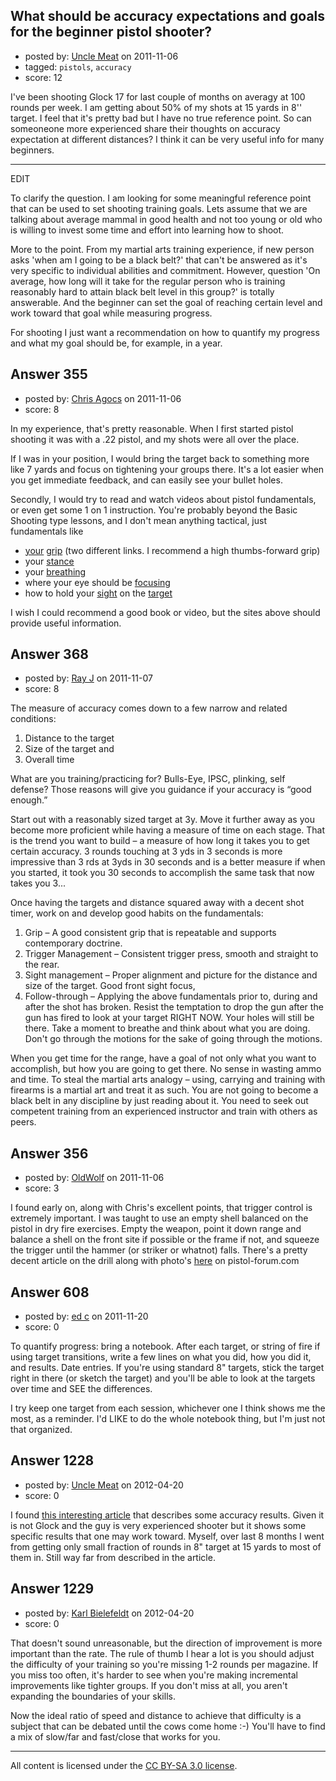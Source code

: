 ## What should be accuracy expectations and goals for the beginner pistol shooter?

- posted by: [Uncle Meat](https://stackexchange.com/users/-1/49-uncle-meat) on 2011-11-06
- tagged: `pistols`, `accuracy`
- score: 12

I've been shooting Glock 17 for last couple of months on averagy at 100 rounds per week. I am getting about 50% of my shots at 15 yards in 8'' target. I feel that it's pretty bad but I have no true reference point. So can someoneone more experienced share their thoughts on accuracy expectation at different distances? I think it can be very useful info for many beginners. 

-------
EDIT

To clarify the question. I am looking for some meaningful reference point that can be used to set shooting training goals. Lets assume that we are talking about average mammal in good health and not too young or old who is willing to invest some time and effort into learning how to shoot.

More to the point. From my martial arts training experience, if new person asks 'when am I going to be a black belt?' that can't be answered as it's very specific to individual abilities and commitment. However, question 'On average, how long will it take for the regular person who is training reasonably hard to attain black belt level in this group?' is totally answerable. And the beginner can set the goal of reaching certain level and work toward that goal while measuring progress.

For shooting I just want a recommendation on how to quantify my progress and what my goal should be, for example, in a year.  


## Answer 355

- posted by: [Chris Agocs](https://stackexchange.com/users/-1/12-chris-agocs) on 2011-11-06
- score: 8

<p>In my experience, that's pretty reasonable. When I first started pistol shooting it was with a .22 pistol, and my shots were all over the place.</p>

<p>If I was in your position, I would bring the target back to something more like 7 yards and focus on tightening your groups there. It's a lot easier when you get immediate feedback, and can easily see your bullet holes.</p>

<p>Secondly, I would try to read and watch videos about pistol fundamentals, or even get some 1 on 1 instruction. You're probably beyond the Basic Shooting type lessons, and I don't mean anything tactical, just fundamentals like </p>

<ul>
<li><a href="http://corneredcat.com/Grip/" rel="nofollow">your</a> <a href="http://cheaperthandirt.com/blog/?p=3977" rel="nofollow">grip</a> (two different links. I recommend a high thumbs-forward grip)</li>
<li>your <a href="http://corneredcat.com/Stance/" rel="nofollow">stance</a></li>
<li>your <a href="http://www.alpharubicon.com/leo/shootbrass.html" rel="nofollow">breathing</a></li>
<li>where your eye should be <a href="http://corneredcat.com/Sight_Alignment/" rel="nofollow">focusing</a></li>
<li>how to hold your <a href="http://corneredcat.com/Sight_Alignment/" rel="nofollow">sight</a> on the <a href="http://www.odcmp.org/0907/USAMU_SightPicture.asp" rel="nofollow">target</a></li>
</ul>

<p>I wish I could recommend a good book or video, but the sites above should provide useful information.</p>



## Answer 368

- posted by: [Ray J](https://stackexchange.com/users/-1/166-ray-j) on 2011-11-07
- score: 8

The measure of accuracy comes down to a few narrow and related conditions:

 1. Distance to the target 
 2. Size of the target and 
 3. Overall time

What are you training/practicing for?  Bulls-Eye, IPSC, plinking, self defense?  Those reasons will give you guidance if your accuracy is “good enough.”

Start out with a reasonably sized target at 3y.  Move it further away as you become more proficient while having a measure of time on each stage.  That is the trend you want to build – a measure of how long it takes you to get certain accuracy.  3 rounds touching at 3 yds in 3 seconds is more impressive than 3 rds at 3yds in 30 seconds and is a better measure if when you started, it took you 30 seconds to accomplish the same task that now takes you 3...  

Once having the targets and distance squared away with a decent shot timer, work on and develop good habits on the fundamentals:

 1. Grip – A good consistent grip that is repeatable and supports contemporary doctrine.
 2. Trigger Management – Consistent trigger press, smooth and straight to the rear.
 3. Sight management – Proper alignment and picture for the distance and size of the
target.  Good front sight focus,
 4. Follow-through – Applying the above fundamentals prior to, during and after the shot has broken.  Resist the temptation to drop the gun after the gun has fired to look at your target RIGHT NOW.  Your holes will still be there.  Take a moment to breathe and think about what you are doing.  Don't go through the motions for the sake of going through the motions.

When you get time for the range, have a goal of not only what you want to accomplish, but how you are going to get there.  No sense in wasting ammo and time.  To steal the martial arts analogy – using, carrying and training with firearms is a martial art and treat it as such.  You are not going to become a black belt in any discipline by just reading about it.  You need to seek out competent training from an experienced instructor and train with others as peers.


## Answer 356

- posted by: [OldWolf](https://stackexchange.com/users/-1/111-oldwolf) on 2011-11-06
- score: 3

I found early on, along with Chris's excellent points, that trigger control is extremely important. I was taught to use an empty shell balanced on the pistol in dry fire exercises. Empty the weapon, point it down range and balance a shell on the front site if possible or the frame if not, and squeeze the trigger until the hammer (or striker or whatnot) falls. There's a pretty decent article on the drill along with photo's [here](http://pistol-forum.com/showthread.php?42-Handgun-Accuracy-Fundamentals-Trigger-Control) on pistol-forum.com  


## Answer 608

- posted by: [ed c](https://stackexchange.com/users/-1/261-ed-c) on 2011-11-20
- score: 0

To quantify progress: bring a notebook.  After each target, or string of fire if using target transitions, write a few lines on what you did, how you did it, and results.  Date entries.  If you're using standard 8" targets, stick the target right in there (or sketch the target) and you'll be able to look at the targets over time and SEE the differences.

I try keep one target from each session, whichever one I think shows me the most, as a reminder.  I'd LIKE to do the whole notebook thing, but I'm just not that organized.


## Answer 1228

- posted by: [Uncle Meat](https://stackexchange.com/users/-1/49-uncle-meat) on 2012-04-20
- score: 0

<p>I found <a href="http://www.chuckhawks.com/self_defense_pistol.htm" rel="nofollow">this interesting article</a> that describes some accuracy results.
Given it is not Glock and the guy is very experienced shooter but it shows some specific results that one may work toward. Myself, over last 8 months I went from getting only small fraction of rounds in 8" target at 15 yards to most of them in. Still way far from described in the article.</p>



## Answer 1229

- posted by: [Karl Bielefeldt](https://stackexchange.com/users/-1/288-karl-bielefeldt) on 2012-04-20
- score: 0

That doesn't sound unreasonable, but the direction of improvement is more important than the rate.  The rule of thumb I hear a lot is you should adjust the difficulty of your training so you're missing 1-2 rounds per magazine.  If you miss too often, it's harder to see when you're making incremental improvements like tighter groups.  If you don't miss at all, you aren't expanding the boundaries of your skills.

Now the ideal ratio of speed and distance to achieve that difficulty is a subject that can be debated until the cows come home :-)  You'll have to find a mix of slow/far and fast/close that works for you.



---

All content is licensed under the [CC BY-SA 3.0 license](https://creativecommons.org/licenses/by-sa/3.0/).
